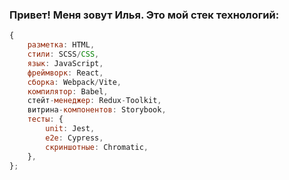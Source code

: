 ### Привет! Меня зовут Илья. Это мой стек технологий:

``` javascript
{
    разметка: HTML,
    стили: SCSS/CSS,
    язык: JavaScript,
    фреймворк: React,
    сборка: Webpack/Vite,
    компилятор: Babel,
    стейт-менеджер: Redux-Toolkit,
    витрина-компонентов: Storybook,
    тесты: {
        unit: Jest,
        e2e: Cypress,
        скриншотные: Chromatic,
    },
};
```

<!--
**baryshev-ilja/baryshev-ilja** is a ✨ _special_ ✨ repository because its `README.md` (this file) appears on your GitHub profile.

Here are some ideas to get you started:

- 🔭 I’m currently working on ...
- 🌱 I’m currently learning ...
- 👯 I’m looking to collaborate on ...
- 🤔 I’m looking for help with ...
- 💬 Ask me about ...
- 📫 How to reach me: ...
- 😄 Pronouns: ...
- ⚡ Fun fact: ...
-->
